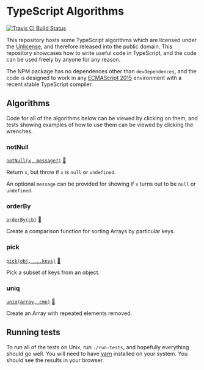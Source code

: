 # TypeScript Algorithms

[![Travis CI Build Status](https://travis-ci.com/w0rp/typescript-algorithms.svg?branch=master)](https://travis-ci.com/w0rp/typescript-algorithms)

This repository hosts some TypeScript algorithms which are licensed under the
[Unlicense](https://unlicense.org/), and therefore released into the public
domain. This repository showcases how to write useful code in TypeScript,
and the code can be used freely by anyone for any reason.

The NPM package has no dependences other than `devDependences`, and the code is
designed to work in any
[ECMAScript 2015](https://www.ecma-international.org/ecma-262/6.0/)
environment with a recent stable TypeScript compiler.

## Algorithms

Code for all of the algorithms below can be viewed by clicking on them, and
tests showing examples of how to use them can be viewed by clicking the
wrenches.

### notNull

[`notNull(x, message?)`](src/not-null.ts) [:wrench:](src/not-null.spec.ts)

Return `x`, but throw if `x` is `null` or `undefined`.

An optional `message` can be provided for showing if `x` turns out to be `null`
or `undefined`.

### orderBy

[`orderBy(cb)`](src/order-by.ts) [:wrench:](src/order-by.spec.ts)

Create a comparison function for sorting Arrays by particular keys.

### pick

[`pick(obj, ...keys)`](src/pick.ts) [:wrench:](src/pick.spec.ts)

Pick a subset of keys from an object.

### uniq

[`uniq(array, cmp)`](src/uniq.ts) [:wrench:](src/uniq.spec.ts)

Create an Array with repeated elements removed.

## Running tests

To run all of the tests on Unix, run `./run-tests`, and hopefully everything
should go well. You will need to have [yarn](https://yarnpkg.com) installed on
your system. You should see the results in your browser.
